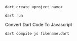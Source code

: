 ```
dart create <project_name>
```
```
dart run
```

Convert Dart Code To Javascript
```
dart compile js filename.dart
```